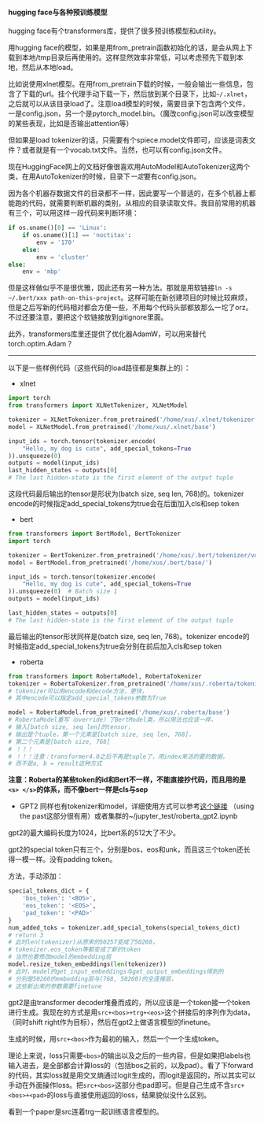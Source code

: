 #### hugging face与各种预训练模型

hugging face有个transformers库，提供了很多预训练模型和utility。

用hugging face的模型，如果是用from_pretrain函数初始化的话，是会从网上下载到本地/tmp目录后再使用的。这样显然效率非常低，可以考虑预先下载到本地，然后从本地load。

比如说使用xlnet模型。在用from_pretrain下载的时候，一般会输出一些信息，包含了下载的url。挂个代理手动下载一下，然后放到某个目录下，比如`~/.xlnet`，之后就可以从该目录load了。注意load模型的时候，需要目录下包含两个文件，一是config.json，另一个是pytorch_model.bin。（魔改config.json可以改变模型的某些表现，比如是否输出attention等）

但如果是load tokenizer的话，只需要有个spiece.model文件即可，应该是词表文件？或者就是有一个vocab.txt文件。当然，也可以有config.json文件。

现在HuggingFace网上的文档好像很喜欢用AutoModel和AutoTokenizer这两个类，在用AutoTokenizer的时候，目录下*一定*要有config.json。

因为各个机器存数据文件的目录都不一样，因此要写一个普适的，在多个机器上都能跑的代码，就需要判断机器的类别，从相应的目录读取文件。我目前常用的机器有三个，可以用这样一段代码来判断环境：
```python
if os.uname()[0] == 'Linux':
    if os.uname()[1] == 'noctitax':
        env = '170'
    else:
        env = 'cluster'
else:
    env = 'mbp'
```
但是这样做似乎不是很优雅，因此还有另一种方法。那就是用软链接`ln -s ~/.bert/xxx path-on-this-project`。这样可能在新创建项目的时候比较麻烦，但是之后写新的代码相对都会方便一些，不用每个代码头部都放那么一坨了orz。不过还要注意，要把这个软链接放到gitignore里面。

此外，transformers库里还提供了优化器AdamW，可以用来替代torch.optim.Adam？

---

以下是一些样例代码（这些代码的load路径都是集群上的）：

- xlnet
```python
import torch
from transformers import XLNetTokenizer, XLNetModel

tokenizer = XLNetTokenizer.from_pretrained('/home/xus/.xlnet/tokenizer')
model = XLNetModel.from_pretrained('/home/xus/.xlnet/base')

input_ids = torch.tensor(tokenizer.encode(
    "Hello, my dog is cute", add_special_tokens=True
)).unsqueeze(0)
outputs = model(input_ids)
last_hidden_states = outputs[0]
# The last hidden-state is the first element of the output tuple
```
这段代码最后输出的tensor是形状为(batch size, seq len, 768)的。tokenizer encode的时候指定add_special_tokens为true会在后面加入cls和sep token

- bert
```python
from transformers import BertModel, BertTokenizer
import torch

tokenizer = BertTokenizer.from_pretrained('/home/xus/.bert/tokenizer/vocab.txt')
model = BertModel.from_pretrained('/home/xus/.bert/base/')

input_ids = torch.tensor(tokenizer.encode(
    "Hello, my dog is cute", add_special_tokens=True
)).unsqueeze(0)  # Batch size 1
outputs = model(input_ids)

last_hidden_states = outputs[0]
# The last hidden-state is the first element of the output tuple
```
最后输出的tensor形状同样是(batch size, seq len, 768)。tokenizer encode的时候指定add_special_tokens为true会分别在前后加入cls和sep token

- roberta
```python
from transformers import RobertaModel, RobertaTokenizer
tokenizer = RobertaTokenizer.from_pretrained('/home/xus/.roberta/tokenizer')
# tokenizer可以用encode和decode方法，更快，
# 其中encode可以指定add_special_tokens参数为True

model = RobertaModel.from_pretrained('/home/xus/.roberta/base')
# RobertaModel重写（override）了BertModel类，所以用法也应该一样，
# 输入[batch size, seq len]的tensor，
# 输出是个tuple，第一个元素是[batch size, seq len, 768]，
# 第二个元素是[batch size, 768]
# ！！！
# ！！！注意：transformer4.0之后不再是tuple了，用index来活的要的数据，
# 而不是a, b = result这种方式
```
**注意：Roberta的某些token的id和Bert不一样，不能直接抄代码，而且用的是`<s> </s>`的体系，而不像bert一样是cls与sep**

- GPT2
同样也有tokenizer和model，详细使用方式可以参考[这个链接](https://huggingface.co/transformers/quickstart.html#openai-gpt-2)  （using the past这部分很有用）或者集群的~/jupyter_test/roberta_gpt2.ipynb

gpt2的最大编码长度为1024，比bert系的512大了不少。

gpt2的special token只有三个，分别是bos，eos和unk，而且这三个token还长得一模一样。没有padding token。

方法，手动添加：
```python
special_tokens_dict = {
    'bos_token': '<BOS>', 
    'eos_token': '<EOS>', 
    'pad_token': '<PAD>'
}
num_added_toks = tokenizer.add_special_tokens(special_tokens_dict)
# return 3
# 此时len(tokenizer)从原来的50257变成了50260，
# tokenizer.eos_token等都变成了新的token
# 当然也要修改model的embedding层
model.resize_token_embeddings(len(tokenizer))
# 此时，model的get_input_embeddings与get_output_embeddings得到的
# 分别是50260的embedding层与(768, 50260)的全连接层，
# 这些新出来的参数需要finetune
```
gpt2是由transformer decoder堆叠而成的，所以应该是一个token接一个token进行生成。我现在的方式是用`src+<bos>+trg+<eos>`这个拼接后的序列作为data，（同时shift right作为目标），然后在gpt2上做语言模型的finetune。

生成的时候，用`src+<bos>`作为最初的输入，然后一个一个生成token。

理论上来说，loss只需要`<bos>`的输出以及之后的一些内容，但是如果把labels也输入进去，是全部都会计算loss的（包括bos之前的，以及pad）。看了下forward的代码，其实loss就是用交叉熵通过logit生成的，而logit是返回的，所以其实可以手动在外面操作loss。把`src+<bos>`这部分也pad即可。但是自己生成不含`src+<bos>+<pad>`的loss与直接使用返回的loss，结果貌似没什么区别。

看到一个paper是src连着trg一起训练语言模型的。



